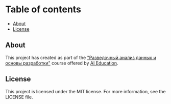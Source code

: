 # Table of contents

* [About](#about)
* [License](#license)


## About
This project has created as part of the ["Разведочный анализ данных и основы разработки"](https://stepik.org/course/177213) course offered by [AI Education](https://stepik.org/course/177213).

## License
This project is licensed under the MIT license. For more information, see the LICENSE file.